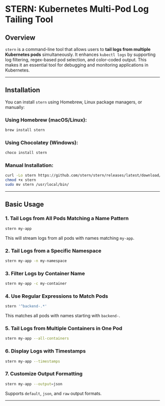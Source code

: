 # STERN: Kubernetes Multi-Pod Log Tailing Tool

## **Overview**  
`stern` is a command-line tool that allows users to **tail logs from multiple Kubernetes pods** simultaneously. It enhances `kubectl logs` by supporting log filtering, regex-based pod selection, and color-coded output. This makes it an essential tool for debugging and monitoring applications in Kubernetes.

---

## **Installation**  
You can install `stern` using Homebrew, Linux package managers, or manually:

### **Using Homebrew (macOS/Linux):**  
```bash
brew install stern
```

### **Using Chocolatey (Windows):**  
```powershell
choco install stern
```

### **Manual Installation:**  
```bash
curl -Lo stern https://github.com/stern/stern/releases/latest/download/stern_linux_amd64
chmod +x stern
sudo mv stern /usr/local/bin/
```

---

## **Basic Usage**  

### **1. Tail Logs from All Pods Matching a Name Pattern**  
```bash
stern my-app
```
This will stream logs from all pods with names matching `my-app`.

### **2. Tail Logs from a Specific Namespace**  
```bash
stern my-app -n my-namespace
```

### **3. Filter Logs by Container Name**  
```bash
stern my-app -c my-container
```

### **4. Use Regular Expressions to Match Pods**  
```bash
stern '^backend-.*'
```
This matches all pods with names starting with `backend-`.

### **5. Tail Logs from Multiple Containers in One Pod**  
```bash
stern my-app --all-containers
```

### **6. Display Logs with Timestamps**  
```bash
stern my-app --timestamps
```

### **7. Customize Output Formatting**  
```bash
stern my-app --output=json
```
Supports `default`, `json`, and `raw` output formats.

---
